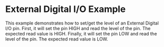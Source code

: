 # External Digital I/O Example

This example demonstrates how to set/get the level of an External Digital
I/O pin.
First, it will set the pin HIGH and read the level of the pin. The expected
read value is HIGH.
Finally, it will set the pin LOW and read the level of the pin. The expected
read value is LOW.
